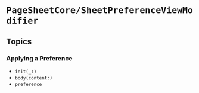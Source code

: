 #  ``PageSheetCore/SheetPreferenceViewModifier``

## Topics

### Applying a Preference
- ``init(_:)``
- ``body(content:)``
- ``preference``
